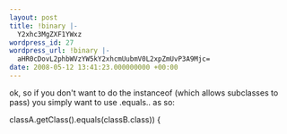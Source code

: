 ```yaml
---
layout: post
title: !binary |-
  Y2xhc3MgZXF1YWxz
wordpress_id: 27
wordpress_url: !binary |-
  aHR0cDovL2phbWVzYW5kY2xhcmUubmV0L2xpZmUvP3A9Mjc=
date: 2008-05-12 13:41:23.000000000 +00:00
---
```

ok, so if you don't want to do the instanceof (which allows subclasses to pass) you simply want to use .equals.. as so:

classA.getClass().equals(classB.class)) {
